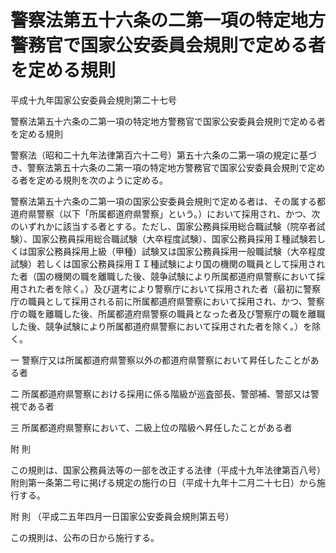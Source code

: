 # 警察法第五十六条の二第一項の特定地方警務官で国家公安委員会規則で定める者を定める規則

平成十九年国家公安委員会規則第二十七号

警察法第五十六条の二第一項の特定地方警務官で国家公安委員会規則で定める者を定める規則

警察法（昭和二十九年法律第百六十二号）第五十六条の二第一項の規定に基づき、警察法第五十六条の二第一項の特定地方警務官で国家公安委員会規則で定める者を定める規則を次のように定める。

警察法第五十六条の二第一項の国家公安委員会規則で定める者は、その属する都道府県警察（以下「所属都道府県警察」という。）において採用され、かつ、次のいずれかに該当する者とする。ただし、国家公務員採用総合職試験（院卒者試験）、国家公務員採用総合職試験（大卒程度試験）、国家公務員採用Ｉ種試験若しくは国家公務員採用上級（甲種）試験又は国家公務員採用一般職試験（大卒程度試験）若しくは国家公務員採用ＩＩ種試験により国の機関の職員として採用された者（国の機関の職を離職した後、競争試験により所属都道府県警察において採用された者を除く。）及び選考により警察庁において採用された者（最初に警察庁の職員として採用される前に所属都道府県警察において採用され、かつ、警察庁の職を離職した後、所属都道府県警察の職員となった者及び警察庁の職を離職した後、競争試験により所属都道府県警察において採用された者を除く。）を除く。

一 警察庁又は所属都道府県警察以外の都道府県警察において昇任したことがある者

二 所属都道府県警察における採用に係る階級が巡査部長、警部補、警部又は警視である者

三 所属都道府県警察において、二級上位の階級へ昇任したことがある者

附 則

この規則は、国家公務員法等の一部を改正する法律（平成十九年法律第百八号）附則第一条第二号に掲げる規定の施行の日（平成十九年十二月二十七日）から施行する。

附 則 （平成二五年四月一日国家公安委員会規則第五号）

この規則は、公布の日から施行する。
